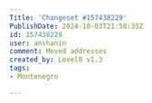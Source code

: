 ```yaml
---
Title: 'Changeset #157438229'
PublishDate: 2024-10-03T21:58:35Z
id: 157438229
user: anshanin
comment: Moved addresses
created_by: Level0 v1.3
tags:
- Montenegro

---
```

